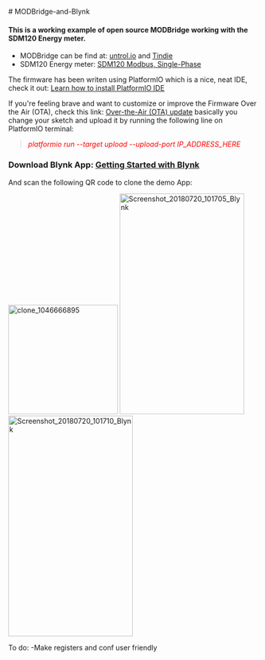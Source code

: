 <p># MODBridge-and-Blynk</p>
<h4>This is a working example of open source MODBridge working with the SDM120 Energy meter.</h4>
<ul>
<li>MODBridge can be find at:&nbsp;<a href="https://www.untrol.io" target="_blank" rel="noopener">untrol.io</a>&nbsp;and&nbsp;<a href="https://www.tindie.com/" target="_blank" rel="noopener">Tindie</a></li>
<li>SDM120 Energy meter: <a href="http://gestyy.com/wJ2uKW" target="_blank" rel="noopener">SDM120 Modbus, Single-Phase</a></li>
</ul>
<p>The firmware has been writen using PlatformIO which is a nice, neat IDE, check it out:&nbsp;<a href="https://platformio.org/get-started" target="_blank" rel="noopener">Learn how to install PlatformIO IDE</a></p>
<p>If you're feeling brave and want to customize or improve the Firmware Over the Air (OTA), check this link: <a title="Over-the-Air (OTA) update" href="http://docs.platformio.org/en/latest/platforms/espressif8266.html#over-the-air-ota-update" target="_blank" rel="noopener">Over-the-Air (OTA) update</a> basically you change your sketch and upload it by running the following line on PlatformIO terminal:</p>
<blockquote>
<p><span style="color: #ff0000;"><em>platformio run --target upload --upload-port IP_ADDRESS_HERE</em></span></p>
</blockquote>
<h3>Download Blynk App: <a href="https://www.blynk.cc/getting-started/" target="_blank" rel="noopener"><strong>Getting Started with Blynk</strong></a></h3>
<p>And scan the following QR code to clone the demo App:</p>
<p><a href="https://imgbb.com/"><img src="https://image.ibb.co/icuMPJ/clone_1046666895.png" alt="clone_1046666895" width="220" height="220" border="0" /></a> <a href="https://ibb.co/iXgPdd"><img src="https://preview.ibb.co/i1pXWy/Screenshot_20180720_101705_Blynk.jpg" alt="Screenshot_20180720_101705_Blynk" width="250" height="444" border="0" /></a> <a href="https://ibb.co/dPpAJd"><img src="https://preview.ibb.co/fwQjdd/Screenshot_20180720_101710_Blynk.jpg" alt="Screenshot_20180720_101710_Blynk" width="250" height="444" border="0" /></a></p>
<p>To do: -Make registers and conf user friendly</p>
